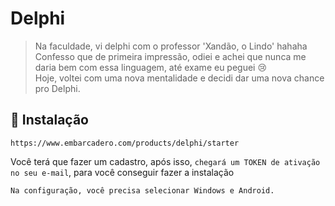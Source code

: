 # Delphi
> Na faculdade, vi delphi com o professor 'Xandão, o Lindo' hahaha <br>
> Confesso que de primeira impressão, odiei e achei que nunca me daria bem com essa linguagem, até exame eu peguei 😢 <br>
> Hoje, voltei com uma nova mentalidade e decidi dar uma nova chance pro Delphi.

## 🔨 Instalação 

```
https://www.embarcadero.com/products/delphi/starter
```
Você terá que fazer um cadastro, após isso, ```chegará um TOKEN de ativação no seu e-mail```, para você conseguir fazer a instalação
```
Na configuração, você precisa selecionar Windows e Android.
```

